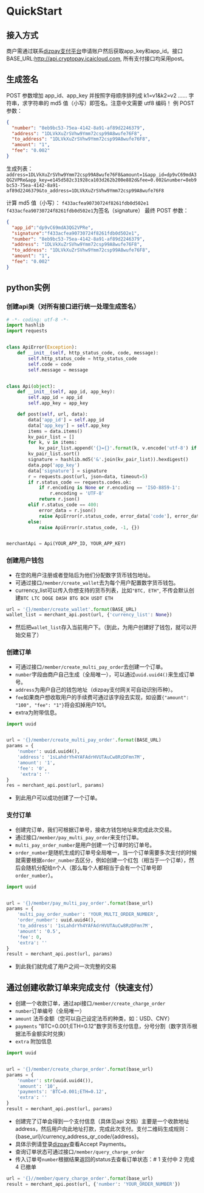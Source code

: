 # QuickStart
## 接入方式
商户需通过联系[dizpay支付平台](https://www.dizpay.com/en/contact)申请账户然后获取app_key和app_id。接口BASE_URL:http://api.cryptopay.icaicloud.com, 所有支付接口均采用post。
## 生成签名
POST 参数增加 app_id、app_key 并按照字母顺序排列成 k1=v1&k2=v2 …… 字符串，求字符串的 md5 值（小写）即签名。注意中文需要 utf8 编码！
例 POST 参数：
```json
{
  "number": "8eb9bc53-75ea-4142-8a91-af89d2246379",
  "address": "1DLVkXuZrSVhw9Ymm72csp99A8wufe76F8",
  "to_address": "1DLVkXuZrSVhw9Ymm72csp99A8wufe76F8",
  "amount": "1",
  "fee": "0.002"
}
```
生成列表：
`address=1DLVkXuZrSVhw9Ymm72csp99A8wufe76F8&amount=1&app_id=dp9vC69mdA3QG2VPRe&app_key=e145d582c31928ca103d262b200e882d&fee=0.002&number=8eb9bc53-75ea-4142-8a91-af89d2246379&to_address=1DLVkXuZrSVhw9Ymm72csp99A8wufe76F8`

计算 md5 值（小写）：
`f433acfea90730724f8261fdb0d502e1`
`f433acfea90730724f8261fdb0d502e1`为签名（signature）
最终 POST 参数：
```json
{
  "app_id":"dp9vC69mdA3QG2VPRe",
  "signature":"f433acfea90730724f8261fdb0d502e1",
  "number": "8eb9bc53-75ea-4142-8a91-af89d2246379",
  "address": "1DLVkXuZrSVhw9Ymm72csp99A8wufe76F8",
  "to_address": "1DLVkXuZrSVhw9Ymm72csp99A8wufe76F8",
  "amount": "1",
  "fee": "0.002"
}
```
## python实例
### 创建api类（对所有接口进行统一处理生成签名）
```python
# -*- coding: utf-8 -*-
import hashlib
import requests


class ApiError(Exception):
    def __init__(self, http_status_code, code, message):
        self.http_status_code = http_status_code
        self.code = code
        self.message = message


class Api(object):
    def __init__(self, app_id, app_key):
        self.app_id = app_id
        self.app_key = app_key

    def post(self, url, data):
        data['app_id'] = self.app_id
        data['app_key'] = self.app_key
        items = data.items()
        kv_pair_list = []
        for k, v in items:
            kv_pair_list.append('{}={}'.format(k, v.encode('utf-8') if hasattr(v, 'encode') else v))
        kv_pair_list.sort()
        signature = hashlib.md5('&'.join(kv_pair_list)).hexdigest()
        data.pop('app_key')
        data['signature'] = signature
        r = requests.post(url, json=data, timeout=5)
        if r.status_code == requests.codes.ok:
            if r.encoding is None or r.encoding == 'ISO-8859-1':
                r.encoding = 'UTF-8'
            return r.json()
        elif r.status_code == 400:
            error_data = r.json()
            raise ApiError(r.status_code, error_data['code'], error_data['message'])
        else:
            raise ApiError(r.status_code, -1, {})


merchantApi = Api(YOUR_APP_ID, YOUR_APP_KEY)
```
### 创建用户钱包
* 在您的用户注册或者登陆后为他们分配数字货币钱包地址。
* 可通过接口`/member/create_wallet`去为每个用户配置数字货币钱包。
* currency_list可以传入你想支持的货币列表，比如`"BTC, ETH"`, 不传会默认创建`BTC LTC DOGE DASH BTG BCH USDT ETH`
```python
url = '{}/member/create_wallet'.format(BASE_URL)
wallet_list = merchant_api.post(url, {'currency_list': None})
```
* 然后把`wallet_list`存入当前用户下。（到此，为用户创建好了钱包，就可以开始交易了）
### 创建订单
* 可通过接口`/member/create_multi_pay_order`去创建一个订单。
* `number`字段由商户自己生成（全局唯一），可以通过`uuid.uuid4()`来生成订单号。
* `address`为用户自己的钱包地址（dizpay支付网关可自动识别币种）。
* `fee`如果商户想收取用户的手续费可通过该字段去实现，如设置`{"amount": "100", "fee": "1"}`将会扣掉用户101。
* extra为附带信息。
```python
import uuid


url = '{}/member/create_multi_pay_order'.format(BASE_URL)
params = {
    'number': uuid.uuid4(),
    'address': '1sLahdrYh4YAFAdrHVUTAuCw8RzDFmn7M',
    'amount': '1',
    'fee': '0',
     'extra': ''
}
res = merchant_api.post(url, params)
```
* 到此用户可以成功创建了一个订单。
### 支付订单
* 创建完订单，我们可根据订单号，接收方钱包地址来完成此次交易。
* 通过接口`/member/pay_multi_pay_order`来支付订单。
* `multi_pay_order_number`是用户创建一个订单时的订单号。
* `order_number`是随机生成的订单号全局唯一，当一个订单需要多次支付的时候就需要根据`order_number`去区分，例如创建一个红包（相当于一个订单），然后会随机分配给n个人（那么每个人都相当于会有一个订单号即`order_number`）。
```python
import uuid


url = '{}/member/pay_multi_pay_order'.format(base_url)
params = {
    'multi_pay_order_number': 'YOUR_MULTI_ORDER_NUMBER',
    'order_number': uuid.uuid4(),
    'to_address': '1sLahdrYh4YAFAdrHVUTAuCw8RzDFmn7M',
    'amount': '0.5',
    'fee': 0,
    'extra': ''
}
result = merchant_api.post(url, params)
```
* 到此我们就完成了用户之间一次完整的交易
## 通过创建收款订单来完成支付（快速支付）
* 创建一个收款订单，通过api接口`/member/create_charge_order`
* `number`订单编号（全局唯一）
* `amount` 法币金额（您可以自己设定法币的种类，如：USD、CNY） 
* `payments` "BTC=0.001;ETH=0.12"数字货币支付信息，分号分割（数字货币根据法币金额实时兑换）
* `extra` 附加信息
```python
import uuid


url = '{}/member/create_charge_order'.format(base_url)
params = {
    'number': str(uuid.uuid4()),
    'amount': '10',
    'payments': 'BTC=0.001;ETH=0.12',
    'extra': ''
}
result = merchant_api.post(url, params)
```
* 创建完了订单会得到一个支付信息（具体见api 文档）主要是一个收款地址address，然后用户向此地址打款，完成此次支付。支付二维码生成规则：{base_url}/currency_address_qr_code/{address}。
* 具体示例请登录[dizpay](https://www.dizpay.com)查看Accept Payments。
* 查询订单状态可通过接口`/member/query_charge_order`
* 传入订单号`number`根据结果返回的status去查看订单状态：# 1 支付中  2 完成  4 已撤单
```python
url = '{}//member/query_charge_order'.format(base_url)
result = merchant_api.post(url, {'number': 'YOUR_ORDER_NUMBER'})
```
